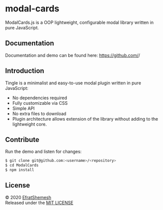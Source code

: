 # modal-cards

ModalCards.js is a OOP lightweight, configurable modal library written in pure JavaScript.


## Documentation

Documentation and demo can be found here:
https://github.com/<username>/<repository>

## Introduction

Tingle is a minimalist and easy-to-use modal plugin written in pure JavaScript:

* No dependencies required
* Fully customizable via CSS
* Simple API
* No extra files to download
* Plugin architecture allows extension of the library without adding to the lightweight core.


## Contribute

Run the demo and listen for changes:

```bash
$ git clone git@github.com:<username>/<repository>
$ cd ModalCards
$ npm install
```

## License

© 2020 [EfratShemesh](https://github.com/efratshemesh)  
Released under the [MIT LICENSE](http://opensource.org/licenses/MIT)
